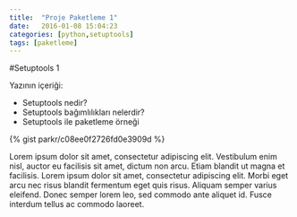 ```yaml
---
title:  "Proje Paketleme 1"
date:   2016-01-08 15:04:23
categories: [python,setuptools]
tags: [paketleme]
---
```

#Setuptools 1

Yazının içeriği:
* Setuptools nedir?
* Setuptools bağımlılıkları nelerdir?
* Setuptools ile paketleme örneği

{% gist parkr/c08ee0f2726fd0e3909d %}

Lorem ipsum dolor sit amet, consectetur adipiscing elit. Vestibulum enim nisl, auctor eu facilisis sit amet, dictum non arcu. Etiam blandit ut magna et facilisis. Lorem ipsum dolor sit amet, consectetur adipiscing elit. Morbi eget arcu nec risus blandit fermentum eget quis risus. Aliquam semper varius eleifend. Donec semper lorem leo, sed commodo ante aliquet id. Fusce interdum tellus ac commodo laoreet.
